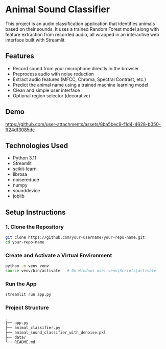 # Animal Sound Classifier

This project is an audio classification application that identifies animals based on their sounds. It uses a trained Random Forest model along with feature extraction from recorded audio, all wrapped in an interactive web interface built with Streamlit.

## Features

- Record sound from your microphone directly in the browser
- Preprocess audio with noise reduction
- Extract audio features (MFCC, Chroma, Spectral Contrast, etc.)
- Predict the animal name using a trained machine learning model
- Clean and simple user interface
- Optional region selector (decorative)


## Demo



https://github.com/user-attachments/assets/8ba5bec9-f1d4-4628-b350-ff24df3085dc



## Technologies Used

- Python 3.11
- Streamlit
- scikit-learn
- librosa
- noisereduce
- numpy
- sounddevice
- joblib

## Setup Instructions

### 1. Clone the Repository

```bash
git clone https://github.com/your-username/your-repo-name.git
cd your-repo-name
```

### Create and Activate a Virtual Environment
```bash
python -m venv venv
source venv/bin/activate   # On Windows use: venv\Scripts\activate
```



### Run the App
```bash
streamlit run app.py
```

### Project Structure
```bash
.
├── app.py                       
├── animal_classifier.py        
├── animal_sound_classifier_with_denoise.pkl  
├── data/                      
└── README.md

```

